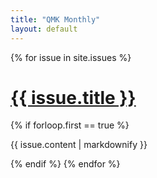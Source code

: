 ```yaml
---
title: "QMK Monthly"
layout: default
---
```


{% for issue in site.issues %}
<h1><a href="{{ issue.url }}">{{ issue.title }}</a></h1>
{% if forloop.first == true %}
<p>{{ issue.content | markdownify }}</p>
{% endif %}
{% endfor %}
